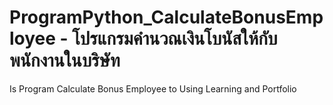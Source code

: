 # ProgramPython_CalculateBonusEmployee - โปรแกรมคำนวณเงินโบนัสให้กับพนักงานในบริษัท
Is Program Calculate Bonus Employee to Using Learning and Portfolio
